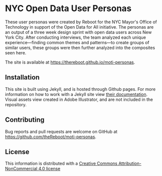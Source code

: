 # NYC Open Data User Personas

These user personas were created by Reboot for the NYC Mayor's Office of Technology in support of the Open Data for All initiative. The personas are an output of a three week design sprint with open data users across New York City. After conducting interviews, the team analyzed each unique experience—finding common themes and patterns—to create groups of similar users, these groups were then further analyzed into the composites seen here.

The site is available at https://thereboot.github.io/moti-personas.

## Installation

This site is built using Jekyll, and is hosted through Github pages. For more information on how to work with a Jekyll site view [their documentation](https://jekyllrb.com/docs/home/). Visual assets view created in Adobe Illustrator, and are not included in the repository.

## Contributing

Bug reports and pull requests are welcome on GitHub at https://github.com/theReboot/moti-personas.

## License

This information is distributed with a [Creative Commons Attribution-NonCommercial 4.0 license](https://creativecommons.org/licenses/by-nc/4.0/)
